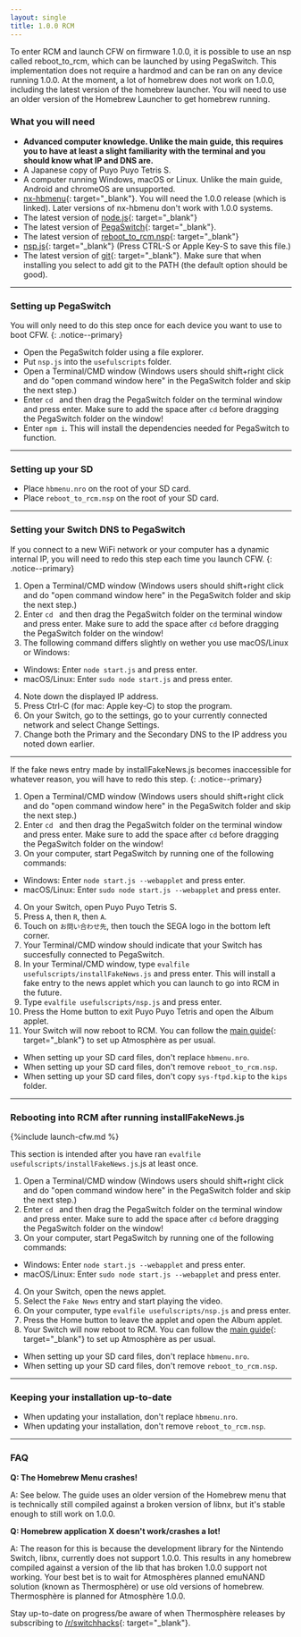 ```yaml
---
layout: single
title: 1.0.0 RCM
---
```


To enter RCM and launch CFW on firmware 1.0.0, it is possible to use an nsp called reboot_to_rcm, which can be launched by using PegaSwitch. This implementation does not require a hardmod and can be ran on any device running 1.0.0. At the moment, a lot of homebrew does not work on 1.0.0, including the latest version of the homebrew launcher. You will need to use an older version of the Homebrew Launcher to get homebrew running.

### What you will need

- **Advanced computer knowledge. Unlike the main guide, this requires you to have at least a slight familiarity with the terminal and you should know what IP and DNS are.**
- A Japanese copy of Puyo Puyo Tetris S.
- A computer running Windows, macOS or Linux. Unlike the main guide, Android and chromeOS are unsupported.
- [nx-hbmenu](https://github.com/switchbrew/nx-hbmenu/releases/tag/v1.0.0){: target="_blank"}. You will need the 1.0.0 release (which is linked). Later versions of nx-hbmenu don't work with 1.0.0 systems.
- The latest version of [node.js](https://nodejs.org){: target="_blank"}
- The latest version of [PegaSwitch](https://github.com/reswitched/PegaSwitch){: target="_blank"}.
- The latest version of [reboot_to_rcm.nsp](https://github.com/pixel-stuck/reboot_to_rcm/releases/latest){: target="_blank"}
- [nsp.js](assets/nsp.js){: target="_blank"} (Press CTRL-S or Apple Key-S to save this file.)
- The latest version of [git](https://git-scm.com/){: target="_blank"}. Make sure that when installing you select to add git to the PATH (the default option should be good).

---

### Setting up PegaSwitch

You will only need to do this step once for each device you want to use to boot CFW.
{: .notice--primary}

- Open the PegaSwitch folder using a file explorer.
- Put `nsp.js` into the `usefulscripts` folder.
- Open a Terminal/CMD window (Windows users should shift+right click and do "open command window here" in the PegaSwitch folder and skip the next step.)
- Enter `cd ` and then drag the PegaSwitch folder on the terminal window and press enter. Make sure to add the space after `cd` before dragging the PegaSwitch folder on the window!
- Enter `npm i`. This will install the dependencies needed for PegaSwitch to function.

---

### Setting up your SD

- Place `hbmenu.nro` on the root of your SD card.
- Place `reboot_to_rcm.nsp` on the root of your SD card.

---

### Setting your Switch DNS to PegaSwitch

If you connect to a new WiFi network or your computer has a dynamic internal IP, you will need to redo this step each time you launch CFW.
{: .notice--primary}

1. Open a Terminal/CMD window (Windows users should shift+right click and do "open command window here" in the PegaSwitch folder and skip the next step.)
2. Enter `cd ` and then drag the PegaSwitch folder on the terminal window and press enter. Make sure to add the space after `cd` before dragging the PegaSwitch folder on the window!
3. The following command differs slightly on wether you use macOS/Linux or Windows:
  - Windows: Enter `node start.js` and press enter.
  - macOS/Linux: Enter `sudo node start.js` and press enter.
4. Note down the displayed IP address.
5. Press Ctrl-C (for mac: Apple key-C) to stop the program.
6. On your Switch, go to the settings, go to your currently connected network and select Change Settings.
7. Change both the Primary and the Secondary DNS to the IP address you noted down earlier.

---

If the fake news entry made by installFakeNews.js becomes inaccessible for whatever reason, you will have to redo this step.
{: .notice--primary}

1. Open a Terminal/CMD window (Windows users should shift+right click and do "open command window here" in the PegaSwitch folder and skip the next step.)
2. Enter `cd ` and then drag the PegaSwitch folder on the terminal window and press enter. Make sure to add the space after `cd` before dragging the PegaSwitch folder on the window!
3. On your computer, start PegaSwitch by running one of the following commands:
  - Windows: Enter `node start.js --webapplet` and press enter.
  - macOS/Linux: Enter `sudo node start.js --webapplet` and press enter.
4. On your Switch, open Puyo Puyo Tetris S.
5. Press `A`, then `R`, then `A`.
6. Touch on `お問い合わせ先`, then touch the SEGA logo in the bottom left corner.
7. Your Terminal/CMD window should indicate that your Switch has succesfully connected to PegaSwitch.
8. In your Terminal/CMD window, type `evalfile usefulscripts/installFakeNews.js` and press enter. This will install a fake entry to the news applet which you can launch to go into RCM in the future.
9. Type `evalfile usefulscripts/nsp.js` and press enter. 
10. Press the Home button to exit Puyo Puyo Tetris and open the Album applet.
11. Your Switch will now reboot to RCM. You can follow the [main guide](index.html){: target="_blank"} to set up Atmosphère as per usual.
 - When setting up your SD card files, don't replace `hbmenu.nro`.
 - When setting up your SD card files, don't remove `reboot_to_rcm.nsp`.
 - When setting up your SD card files, don't copy `sys-ftpd.kip` to the `kips` folder.

---

### Rebooting into RCM after running installFakeNews.js

{%include launch-cfw.md %}

This section is intended after you have ran `evalfile usefulscripts/installFakeNews.js`.js at least once.

1. Open a Terminal/CMD window (Windows users should shift+right click and do "open command window here" in the PegaSwitch folder and skip the next step.)
2. Enter `cd ` and then drag the PegaSwitch folder on the terminal window and press enter. Make sure to add the space after `cd` before dragging the PegaSwitch folder on the window!
3. On your computer, start PegaSwitch by running one of the following commands:
  - Windows: Enter `node start.js --webapplet` and press enter.
  - macOS/Linux: Enter `sudo node start.js --webapplet` and press enter.
4. On your Switch, open the news applet.
5. Select the `Fake News` entry and start playing the video.
6. On your computer, type `evalfile usefulscripts/nsp.js` and press enter.
7. Press the Home button to leave the applet and open the Album applet.
8. Your Switch will now reboot to RCM. You can follow the [main guide](index.html){: target="_blank"} to set up Atmosphère as per usual.
  - When setting up your SD card files, don't replace `hbmenu.nro`.
  - When setting up your SD card files, don't remove `reboot_to_rcm.nsp`.

---

### Keeping your installation up-to-date

- When updating your installation, don't replace `hbmenu.nro`.
- When updating your installation, don't remove `reboot_to_rcm.nsp`.

---

### FAQ

**Q: The Homebrew Menu crashes!**

A: See below. The guide uses an older version of the Homebrew menu that is technically still compiled against a broken version of libnx, but it's stable enough to still work on 1.0.0.

**Q: Homebrew application X doesn't work/crashes a lot!**

A: The reason for this is because the development library for the Nintendo Switch, libnx, currently does not support 1.0.0. This results in any homebrew compiled against a version of the lib that has broken 1.0.0 support not working. Your best bet is to wait for Atmosphères planned emuNAND solution (known as Thermosphère) or use old versions of homebrew. Thermosphère is planned for Atmosphère 1.0.0.

Stay up-to-date on progress/be aware of when Thermosphère releases by subscribing to [/r/switchhacks](https://reddit.com/r/switchhacks){: target="_blank"}.
